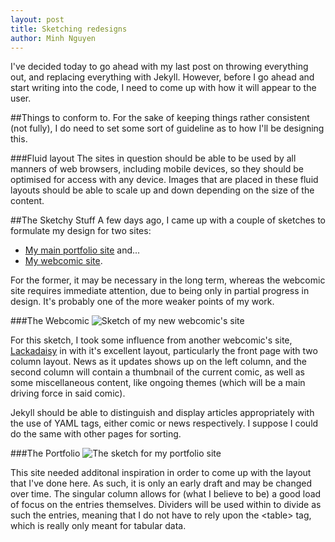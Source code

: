 ```yaml
---
layout: post
title: Sketching redesigns
author: Minh Nguyen
---
```

I've decided today to go ahead with my last post on throwing everything out, and replacing everything with Jekyll. However, before I go ahead and start writing into the code, I need to come up with how it will appear to the user.

##Things to conform to.
For the sake of keeping things rather consistent (not fully), I do need to set some sort of guideline as to how I'll be designing this.

###Fluid layout
The sites in question should be able to be used by all manners of web browsers, including mobile devices, so they should be optimised for access with any device. Images that are placed in these fluid layouts should be able to scale up and down depending on the size of the content.

##The Sketchy Stuff
A few days ago, I came up with a couple of sketches to formulate my design for two sites:

- [My main portfolio site](/log/img/2012/02/17/portfolio-before.png) and...
- [My webcomic site](/log/img/2012/02/17/webcomic-before.png).

For the former, it may be necessary in the long term, whereas the webcomic site requires immediate attention, due to being only in partial progress in design. It's probably one of the more weaker points of my work.

###The Webcomic
![Sketch of my new webcomic's site](/log/img/2012/02/17/webcomic-sketch.png)

For this sketch, I took some influence from another webcomic's site, [Lackadaisy](http://lackadaisy.foxprints.com) in with it's excellent layout, particularly the front page with two column layout. News as it updates shows up on the left column, and the second column will contain a thumbnail of the current comic, as well as some miscellaneous content, like ongoing themes (which will be a main driving force in said comic).

Jekyll should be able to distinguish and display articles appropriately with the use of YAML tags, either comic or news respectively. I suppose I could do the same with other pages for sorting.

###The Portfolio
![The sketch for my portfolio site](/log/img/2012/02/17/portfolio-sketch.png)

This site needed additonal inspiration in order to come up with the layout that I've done here. As such, it is only an early draft and may be changed over time. The singular column allows for (what I believe to be) a good load of focus on the entries themselves. Dividers will be used within to divide as such the entries, meaning that I do not have to rely upon the &lt;table&gt; tag, which is really only meant for tabular data.
